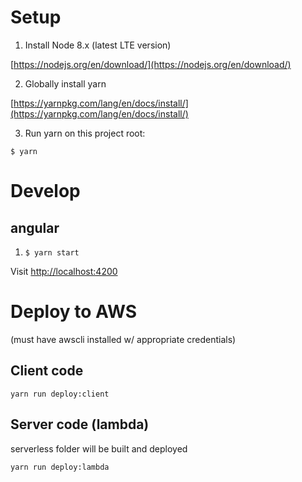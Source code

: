 # Setup

1) Install Node 8.x (latest LTE version)

[https://nodejs.org/en/download/](https://nodejs.org/en/download/)

2) Globally install yarn

[https://yarnpkg.com/lang/en/docs/install/](https://yarnpkg.com/lang/en/docs/install/)

3) Run yarn on this project root:

`$ yarn`

# Develop

## angular
1) `$ yarn start`

Visit [http://localhost:4200](http://localhost:4200)


# Deploy to AWS
(must have awscli installed w/ appropriate credentials)

## Client code
`yarn run deploy:client`

## Server code (lambda)
serverless folder will be built and deployed

`yarn run deploy:lambda`
